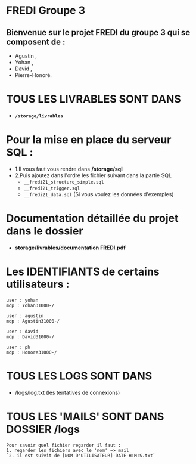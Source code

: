 # FREDI Groupe 3

## Bienvenue sur le projet FREDI du groupe 3 qui se composent de :
- Agustin ,
- Yohan ,
- David ,
- Pierre-Honoré.

# TOUS LES LIVRABLES SONT DANS 
- **`/storage/livrables`**

# Pour la mise en place du serveur SQL :
- 1.Il vous faut vous rendre dans **/storage/sql**
- 2.Puis ajoutez dans l'ordre les fichier suivant dans la partie SQL
    - `__fredi21_structure_simple.sql`
    - `__fredi21_trigger.sql`
    - `__fredi21_data.sql` (Si vous voulez les données d'exemples)


# Documentation détaillée du projet dans le dossier
- **storage/livrables/documentation FREDI.pdf**

# Les IDENTIFIANTS de certains utilisateurs :
```
user : yohan
mdp : Yohan31000-/

user : agustin
mdp : Agustin31000-/

user : david
mdp : David31000-/

user : ph
mdp : Honore31000-/
```
# TOUS LES LOGS SONT DANS
- /logs/log.txt (les tentatives de connexions)

# TOUS LES 'MAILS' SONT DANS DOSSIER /logs
```
Pour savoir quel fichier regarder il faut :
1. regarder les fichiers avec le 'nom' => mail_
`2. il est suivit de [NOM D'UTILISATEUR]-DATE-H:M:S.txt`
```